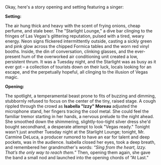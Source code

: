 Okay, here's a story opening and setting featuring a singer:

**Setting:**

The air hung thick and heavy with the scent of frying onions, cheap perfume, and stale beer. The "Starlight Lounge," a dive bar clinging to the fringes of Las Vegas's glittering reputation, pulsed with a tired, weary energy. Neon signs flickered intermittently outside, casting a sickly green and pink glow across the chipped Formica tables and the worn red vinyl booths. Inside, the din of conversation, clinking glasses, and the ever-present hum of the overworked air conditioning unit created a low, persistent thrum. It was a Tuesday night, and the Starlight was as busy as it ever got – a collection of tourists down on their luck, locals looking for an escape, and the perpetually hopeful, all clinging to the illusion of Vegas magic.

**Opening:**

The spotlight, a temperamental beast prone to fits of buzzing and dimming, stubbornly refused to focus on the center of the tiny, raised stage.  A cough rippled through the crowd as **Isabella "Izzy" Moreau** adjusted the microphone stand, her fingers tracing the cool metal. She could feel the familiar tremor starting in her hands, a nervous prelude to the night ahead. She smoothed down the shimmering, slightly-too-tight silver dress she'd bought secondhand, a desperate attempt to look "Vegas ready." Tonight wasn't just another Tuesday night at the Starlight Lounge; tonight, Mr. Carmine DeLuca, a producer rumored to have an ear for talent and deep pockets, was in the audience. Isabella closed her eyes, took a deep breath, and remembered her grandmother's words: *“Sing from the heart, Izzy. That’s the only way to reach them.”* Then, opening them again, she gave the band a small nod and launched into the opening chords of “At Last.”
